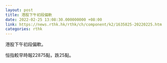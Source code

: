```yaml
---
layout: post
title: 港股下午初段偏軟
date: 2022-02-25 13:08:30.000000000 +08:00
link: https://news.rthk.hk/rthk/ch/component/k2/1635825-20220225.htm
categories: rthk
---
```


港股下午初段偏軟。

恒指較早時報22875點，跌25點。
